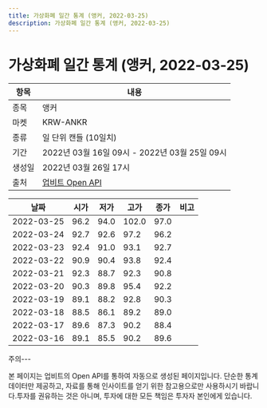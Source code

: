 ```yaml
---
title: 가상화폐 일간 통계 (앵커, 2022-03-25)
description: 가상화폐 일간 통계 (앵커, 2022-03-25)
---
```


가상화폐 일간 통계 (앵커, 2022-03-25)
===

|항목|내용|
|--|--|
|종목|앵커|
|마켓|KRW-ANKR|
|종류|일 단위 캔들 (10일치)|
|기간|2022년 03월 16일 09시 - 2022년 03월 25일 09시|
|생성일|2022년 03월 26일 17시|
|출처|[업비트 Open API](https://docs.upbit.com)|


|날짜|시가|저가|고가|종가|비고|
|--|--|--|--|--|--|
|2022-03-25|96.2|94.0|102.0|97.0|    |
|2022-03-24|92.7|92.6|97.2|96.2|    |
|2022-03-23|92.4|91.0|93.1|92.7|    |
|2022-03-22|90.9|90.4|93.8|92.4|    |
|2022-03-21|92.3|88.7|92.3|90.8|    |
|2022-03-20|90.3|89.8|95.4|92.2|    |
|2022-03-19|89.1|88.2|92.8|90.3|    |
|2022-03-18|88.5|86.1|89.2|89.0|    |
|2022-03-17|89.6|87.3|90.2|88.4|    |
|2022-03-16|89.1|85.5|90.2|89.6|    |


주의---

본 페이지는 업비트의 Open API를 통하여 자동으로 생성된 페이지입니다. 단순한 통계 데이터만 제공하고, 자료를 통해 인사이트를 얻기 위한 참고용으로만 사용하시기 바랍니다.투자를 권유하는 것은 아니며, 투자에 대한 모든 책임은 투자자 본인에게 있습니다.